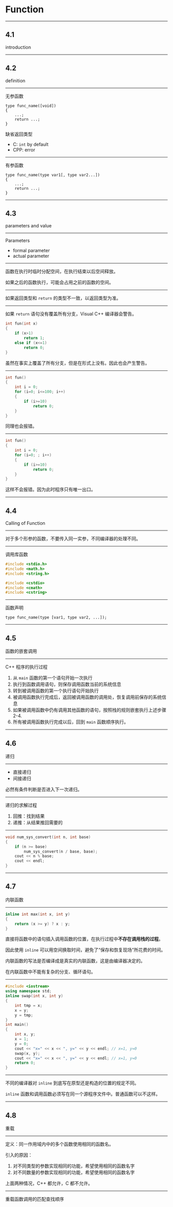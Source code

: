 # Function

---

## 4.1

introduction

---

## 4.2

definition

---

无参函数

```
type func_name([void])
{
    ...;
    return ...;
}
```

缺省返回类型

- C: ``int`` by default
- CPP: error

---

有参函数

```
type func_name(type var1[, type var2...])
{
    ...;
    return ...;
}
```

---

## 4.3

parameters and value

---

Parameters

- formal parameter
- actual parameter

---

函数在执行时临时分配空间，在执行结束以后空间释放。

如果之后的函数执行，可能会占用之前的函数的空间。

---

如果返回类型和 ``return`` 的类型不一致，以返回类型为准。

---

如果 ``return`` 语句没有覆盖所有分支，Visual C++ 编译器会警告。

```cpp
int fun(int x)
{
    if (x>1)
        return 1;
    else if (x<=1)
        return 0;
}
```

虽然在事实上覆盖了所有分支，但是在形式上没有。因此也会产生警告。

---

```cpp
int fun()
{
    int i = 0;
    for (i=0; i<=100; i++)
    {
        if (i>=10)
            return 0;
    }
}
```

同理也会报错。

---

```cpp
int fun()
{
    int i = 0;
    for (i=0; ; i++)
    {
        if (i>=10)
            return 0;
    }
}
```

这样不会报错。因为此时程序只有唯一出口。

---

## 4.4

Calling of Function

---

对于多个形参的函数，不要传入同一实参，不同编译器的处理不同。

---

调用库函数

```c
#include <stdio.h>
#include <math.h>
#include <string.h>
```

```cpp
#include <cstdio>
#include <cmath>
#include <cstring>
```

---

函数声明

```
type func_name(type [var1, type var2, ...]);
```

---

## 4.5

函数的嵌套调用

---

C++ 程序的执行过程

1. 从 ``main`` 函数的第一个语句开始一次执行
2. 执行到函数调用语句，则保存调用函数当前的系统信息
3. 转到被调用函数的第一个执行语句开始执行
4. 被调用函数执行完成后，返回被调用函数的调用处，恢复调用前保存的系统信息
5. 如果被调用函数中仍有调用其他函数的语句，按照栈的规则嵌套执行上述步骤 2-4.
6. 所有被调用函数执行完成以后，回到 ``main`` 函数顺序执行。

---

## 4.6

递归

---

- 直接递归
- 间接递归

必然有条件判断是否进入下一次递归。

---

递归的求解过程

1. 回推：找到结果
2. 递推：从结果推回需要的

---

```cpp
void num_sys_convert(int n, int base)
{
    if (n >= base)
        num_sys_convert(n / base, base);
    cout << n % base;
    cout << endl;
}
```

---

## 4.7

内联函数

---

```cpp
inline int max(int x, int y)
{
    return (x >= y) ? x : y;
}
```

直接将函数中的语句插入调用函数的位置，在执行过程中**不存在调用栈的过程**。

因此使用 ``inline`` 可以用空间换取时间，避免了“保存和恢复现场”所花费的时间。

内联函数的写法是否编译成是真实的内联函数，这是由编译器决定的。

在内联函数中不能有复杂的分支、循环语句。

---

```cpp
#include <iostream>
using namespace std;
inline swap(int x, int y)
{
    int tmp = x;
    x = y;
    y = tmp;
}
int main()
{
    int x, y;
    x = 1;
    y = 0;
    cout << "x=" << x << ", y=" << y << endl; // x=1, y=0
    swap(x, y);
    cout << "x=" << x << ", y=" << y << endl; // x=1, y=0
    return 0;
}
```

---

不同的编译器对 ``inline`` 到底写在原型还是构造的位置的规定不同。

``inline`` 函数和调用函数必须写在同一个源程序文件中。普通函数可以不这样。

---

## 4.8

重载

---

定义：同一作用域内中的多个函数使用相同的函数名。

引入的原因：

1. 对不同类型的参数实现相同的功能，希望使用相同的函数名字
2. 对不同数量的参数实现相同的功能，希望使用相同的函数名字

上面两种情况，C++ 都允许，C 都不允许。

---

重载函数调用的匹配查找顺序